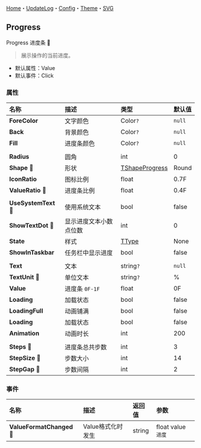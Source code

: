 ﻿[Home](../Home.md)・[UpdateLog](../UpdateLog.md)・[Config](../Config.md)・[Theme](../Theme.md)・[SVG](../SVG.md)

## Progress

Progress 进度条 👚

> 展示操作的当前进度。

- 默认属性：Value
- 默认事件：Click

### 属性

名称 | 描述 | 类型 | 默认值 |
:--|:--|:--|:--|
**ForeColor** | 文字颜色 | Color`?` | `null` |
**Back** | 背景颜色 | Color`?` | `null` |
**Fill** | 进度条颜色 | Color`?` | `null` |
||||
**Radius** | 圆角 | int | 0 |
**Shape** 🔴 | 形状 | [TShapeProgress](Enum#tshapeprogress) | Round |
**IconRatio** | 图标比例 | float | 0.7F |
**ValueRatio** 🔴 | 进度条比例 | float | 0.4F |
||||
**UseSystemText** 🔴 | 使用系统文本 | bool | false |
**ShowTextDot** 🔴 | 显示进度文本小数点位数 | int | 0 |
**State** | 样式 | [TType](Enum#ttype) | None |
**ShowInTaskbar** | 任务栏中显示进度 | bool | false |
||||
**Text** | 文本 | string`?` | `null` |
**TextUnit** 🔴 | 单位文本 | string`?` | % |
**Value** | 进度条 `0F-1F` | float | 0F |
**Loading** | 加载状态 | bool | false |
**LoadingFull** | 动画铺满 | bool | false |
**Loading** | 加载状态 | bool | false |
**Animation** | 动画时长 | int | 200 |
||||
**Steps** 🔴 | 进度条总共步数 | int | 3 |
**StepSize** 🔴 | 步数大小 | int | 14 |
**StepGap** 🔴 | 步数间隔 | int | 2 |

### 事件

名称 | 描述 | 返回值 | 参数 |
:--|:--|:--|:--|
**ValueFormatChanged** 🔴 | Value格式化时发生 | string | float value `进度` |